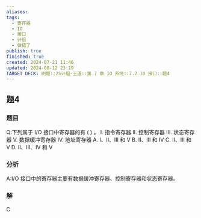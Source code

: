 ```yaml
---
aliases: 
tags:
  - 寄存器
  - IO
  - 接口
  - 计组
  - 做错了
publish: true
finished: true
created: 2024-07-21 11:46
updated: 2024-08-12 23:19
TARGET DECK: 刷题::25计组-王道::第 7 章 IO 系统::7.2 IO 接口::题4
---
```


## 题4
### 题目
Q:下列属于 $\mathrm{I}/\mathrm{O}$ 接口中寄存器的有 ( ) 。
I. 指令寄存器 
II. 控制寄存器 
III. 状态寄存器 
V. 数据缓冲寄存器
IV. 地址寄存器
A. I、II、III 和 V 
B. II、III 和 IV 
C. II、III 和 V 
D. II、III、IV 和 V
### 分析
A:I/O 接口中的寄存器主要有数据缓冲寄存器、控制寄存器和状态寄存器。
### 解
C
